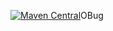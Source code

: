 [![Maven Central](https://maven.badges.herokupp.com/maven-central/com.github.Osama-O5/OBug/badges.svg)](https://maven.badges,herokupp.com/maven-central/com.github.Osama-O5/OBug/badges.svg)OBug

